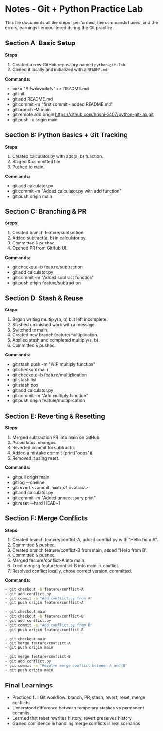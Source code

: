 # Notes - Git + Python Practice Lab

This file documents all the steps I performed, the commands I used, and the errors/learnings I encountered during the Git practice.

## Section A: Basic Setup

**Steps:**
1. Created a new GitHub repository named `python-git-lab`.
2. Cloned it locally and initialized with a `README.md`.

**Commands:**
- echo "# fwdevedefv" >> README.md
- git init
- git add README.md
- git commit -m "first commit - added README.md"
- git branch -M main
- git remote add origin https://github.com/hrishi-2407/python-git-lab.git
- git push -u origin main

## Section B: Python Basics + Git Tracking

**Steps:**
1. Created calculator.py with add(a, b) function.
2. Staged & committed file.
3. Pushed to main.

**Commands:**
- git add calculator.py
- git commit -m "Added calculator.py with add function"
- git push origin main

## Section C: Branching & PR

**Steps:**

1. Created branch feature/subtraction.
2. Added subtract(a, b) in calculator.py.
3. Committed & pushed.
4. Opened PR from GitHub UI.

**Commands:**
- git checkout -b feature/subtraction
- git add calculator.py
- git commit -m "Added subtract function"
- git push origin feature/subtraction

## Section D: Stash & Reuse

**Steps:**
1. Began writing multiply(a, b) but left incomplete.
2. Stashed unfinished work with a message.
3. Switched to main.
4. Created new branch feature/multiplication.
5. Applied stash and completed multiply(a, b).
6. Committed & pushed.

**Commands:**
- git stash push -m "WIP multiply function"
- git checkout main
- git checkout -b feature/multiplication
- git stash list
- git stash pop
- git add calculator.py
- git commit -m "Add multiply function"
- git push origin feature/multiplication

## Section E: Reverting & Resetting

**Steps:**
1. Merged subtraction PR into main on GitHub.
2. Pulled latest changes.
3. Reverted commit for subtract().
4. Added a mistake commit (print("oops")).
5. Removed it using reset.

**Commands:**
- git pull origin main
- git log --oneline
- git revert <commit_hash_of_subtract>
- git add calculator.py
- git commit -m "Added unnecessary print"
- git reset --hard HEAD~1

## Section F: Merge Conflicts

**Steps:**
1. Created branch feature/conflict-A, added conflict.py with "Hello from A".
2. Committed & pushed.
3. Created branch feature/conflict-B from main, added "Hello from B".
4. Committed & pushed.
5. Merged feature/conflict-A into main.
6. Tried merging feature/conflict-B into main → conflict.
7. Resolved conflict locally, chose correct version, committed.

**Commands:**
```bash
- git checkout -b feature/conflict-A
- git add conflict.py
- git commit -m "Add conflict.py from A"
- git push origin feature/conflict-A

- git checkout main
- git checkout -b feature/conflict-B
- git add conflict.py
- git commit -m "Add conflict.py from B"
- git push origin feature/conflict-B

- git checkout main
- git merge feature/conflict-A
- git push origin main

- git merge feature/conflict-B
- git add conflict.py
- git commit -m "Resolve merge conflict between A and B"
- git push origin main
```
## Final Learnings

- Practiced full Git workflow: branch, PR, stash, revert, reset, merge conflicts.
- Understood difference between temporary stashes vs permanent commits.
- Learned that reset rewrites history, revert preserves history.
- Gained confidence in handling merge conflicts in real scenarios
